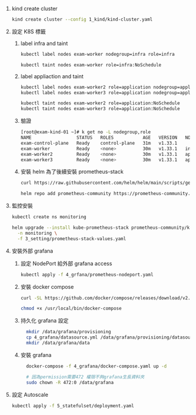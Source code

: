 1. kind create cluster
   
   ```bash
   kind create cluster --config 1_kind/kind-cluster.yaml
   ```
3. 設定 K8S 標籤

   1. label infra and taint

      ```bash
      kubectl label nodes exam-worker nodegroup=infra role=infra

      kubectl taint nodes exam-worker role=infra:NoSchedule
      ```

   2. label appliaction and taint

      ```bash
      kubectl label nodes exam-worker2 role=application nodegroup=application
      kubectl label nodes exam-worker3 role=application nodegroup=application

      kubectl taint nodes exam-worker2 role=application:NoSchedule
      kubectl taint nodes exam-worker3 role=application:NoSchedule
      ```

   3. 驗證
      ```bash
      [root@exam-kind-01 ~]# k get no -L nodegroup,role
      NAME                 STATUS   ROLES           AGE   VERSION   NODEGROUP     ROLE
      exam-control-plane   Ready    control-plane   31m   v1.33.1
      exam-worker          Ready    <none>          30m   v1.33.1   infra         infra
      exam-worker2         Ready    <none>          30m   v1.33.1   application   application
      exam-worker3         Ready    <none>          30m   v1.33.1   application   application
      ```
   4. 安裝 helm 為了後續安裝 prometheus-stack

      ```bash
      curl https://raw.githubusercontent.com/helm/helm/main/scripts/get-helm-3 | bash

      helm repo add prometheus-community https://prometheus-community.github.io/helm-charts
      ```

4. 監控安裝

   ```bash
   kubectl create ns monitoring

   helm upgrade --install kube-prometheus-stack prometheus-community/kube-prometheus-stack \
     -n monitoring \
     -f 3_setting/prometheus-stack-values.yaml
   ```

5. 安裝外部 grafana

   1. 設定 NodePort 給外部 grafana access
      ```bash
      kubectl apply -f 4_grfana/prometheus-nodeport.yaml
      ```
   2. 安裝 docker compose

      ```bash
      curl -SL https://github.com/docker/compose/releases/download/v2.39.2/docker-compose-linux-x86_64 -o /usr/local/bin/docker-compose

      chmod +x /usr/local/bin/docker-compose
      ```

   3. 持久化 grafana 設定
      ```bash
        mkdir /data/grafana/provisioning
        cp 4_grafana/datasource.yml /data/grafana/provisioning/datasources
        mkdir /data/grafana/data
      ```
   4. 安裝 grafana

      ```bash
        docker-compose -f 4_grafana/docker-compose.yaml up -d

        # 因為permission需要472 權限不夠grafana生長資料夾
        sudo chown -R 472:0 /data/grafana
      ```

6. 設定 Autoscale
   ```bash
   kubectl apply -f 5_statefulset/deployment.yaml
   ```

